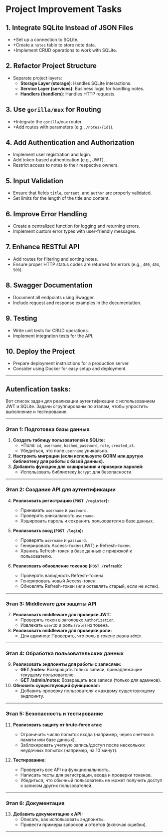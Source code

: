 # Project Improvement Tasks

## 1. Integrate SQLite Instead of JSON Files
- +Set up a connection to SQLite.
- +Create a `notes` table to store note data.
- +Implement CRUD operations to work with SQLite.

## 2. Refactor Project Structure
- Separate project layers:
  - **Storage Layer (storage)**: Handles SQLite interactions.
  - **Service Layer (services)**: Business logic for handling notes.
  - **Handlers (handlers)**: Handles HTTP requests.

## 3. Use `gorilla/mux` for Routing
- +Integrate the `gorilla/mux` router.
- +Add routes with parameters (e.g., `/notes/{id}`).

## 4. Add Authentication and Authorization
- Implement user registration and login.
- Add token-based authentication (e.g., JWT).
- Restrict access to notes to their respective owners.

## 5. Input Validation
- Ensure that fields `title`, `content`, and `author` are properly validated.
- Set limits for the length of the title and content.

## 6. Improve Error Handling
- Create a centralized function for logging and returning errors.
- Implement custom error types with user-friendly messages.

## 7. Enhance RESTful API
- Add routes for filtering and sorting notes.
- Ensure proper HTTP status codes are returned for errors (e.g., `400`, `404`, `500`).

## 8. Swagger Documentation
- Document all endpoints using Swagger.
- Include request and response examples in the documentation.

## 9. Testing
- Write unit tests for CRUD operations.
- Implement integration tests for the API.

## 10. Deploy the Project
- Prepare deployment instructions for a production server.
- Consider using Docker for easy setup and deployment.

---

## Autenfication tasks:

Вот список задач для реализации аутентификации с использованием JWT и SQLite. Задачи сгруппированы по этапам, чтобы упростить выполнение и тестирование.

---

### **Этап 1: Подготовка базы данных**
1. **Создать таблицу пользователей в SQLite:**
   - +Поля: `id`, `username`, `hashed_password`, `role`, `created_at`.
   - Убедиться, что поле `username` уникально.
2. **Настроить миграции (если используете GORM или другую библиотеку для работы с базой данных).**
3. **Добавить функцию для хэширования и проверки паролей:**
   - Использовать библиотеку `bcrypt` для безопасности.

---

### **Этап 2: Создание API для аутентификации**
4. **Реализовать регистрацию (`POST /register`):**
   - Принимать `username` и `password`.
   - Проверять уникальность `username`.
   - Хэшировать пароль и сохранять пользователя в базе данных.

5. **Реализовать вход (`POST /login`):**
   - Проверять `username` и `password`.
   - Генерировать Access-токен (JWT) и Refresh-токен.
   - Хранить Refresh-токен в базе данных с привязкой к пользователю.

6. **Реализовать обновление токенов (`POST /refresh`):**
   - Проверять валидность Refresh-токена.
   - Генерировать новый Access-токен.
   - Обновлять Refresh-токен (или оставлять старый, если не истек).

---

### **Этап 3: Middleware для защиты API**
7. **Реализовать middleware для проверки JWT:**
   - Проверять токен в заголовке `Authorization`.
   - Извлекать `userID` и роль (`role`) из токена.
8. **Реализовать middleware для проверки роли:**
   - Для админов: Проверять, что роль в токене равна `admin`.

---

### **Этап 4: Обработка пользовательских данных**
9. **Реализовать эндпоинты для работы с записями:**
   - **GET /notes:** Возвращать только записи, принадлежащие текущему пользователю.
   - **GET /admin/notes:** Возвращать все записи (только для админов).
10. **Обновить существующий функционал:**
    - Добавить проверку пользователя к каждому существующему эндпоинту.

---

### **Этап 5: Безопасность и тестирование**
11. **Реализовать защиту от brute-force атак:**
    - Ограничить число попыток входа (например, через счетчик в памяти или базе данных).
    - Заблокировать учетную запись/доступ после нескольких неудачных попыток (например, на 10 минут).

12. **Тестирование:**
    - Проверить все API на функциональность.
    - Написать тесты для регистрации, входа и проверки токенов.
    - Убедиться, что обычный пользователь не может получить доступ к записям других пользователей.

---

### **Этап 6: Документация**
13. **Добавить документацию к API:**
    - Описать, как использовать эндпоинты.
    - Привести примеры запросов и ответов (включая ошибки).

---
